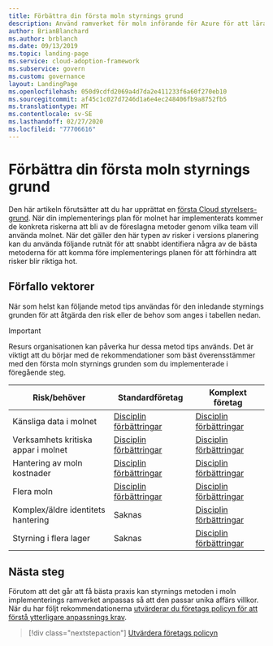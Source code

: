 ```yaml
---
title: Förbättra din första moln styrnings grund
description: Använd ramverket för moln införande för Azure för att lära dig hur du stegvis förbättrar din första moln styrnings grund.
author: BrianBlanchard
ms.author: brblanch
ms.date: 09/13/2019
ms.topic: landing-page
ms.service: cloud-adoption-framework
ms.subservice: govern
ms.custom: governance
layout: LandingPage
ms.openlocfilehash: 050d9cdfd2069a4d7da2e411233f6a60f270eb10
ms.sourcegitcommit: af45c1c027d7246d1a6e4ec248406fb9a8752fb5
ms.translationtype: MT
ms.contentlocale: sv-SE
ms.lasthandoff: 02/27/2020
ms.locfileid: "77706616"
---
```

# <a name="improve-your-initial-cloud-governance-foundation"></a>Förbättra din första moln styrnings grund

Den här artikeln förutsätter att du har upprättat en [första Cloud styrelsers-grund](./initial-foundation.md). När din implementerings plan för molnet har implementerats kommer de konkreta riskerna att bli av de föreslagna metoder genom vilka team vill använda molnet. När det gäller den här typen av risker i versions planering kan du använda följande rutnät för att snabbt identifiera några av de bästa metoderna för att komma före implementerings planen för att förhindra att risker blir riktiga hot.

## <a name="maturity-vectors"></a>Förfallo vektorer

När som helst kan följande metod tips användas för den inledande styrnings grunden för att åtgärda den risk eller de behov som anges i tabellen nedan.

> [!IMPORTANT]
> Resurs organisationen kan påverka hur dessa metod tips används. Det är viktigt att du börjar med de rekommendationer som bäst överensstämmer med den första moln styrnings grunden som du implementerade i föregående steg.

|Risk/behöver | Standardföretag | Komplext företag |
|---|---|---|
|Känsliga data i molnet|[Disciplin förbättringar](./guides/standard/security-baseline-improvement.md)|[Disciplin förbättringar](./guides/complex/security-baseline-improvement.md)|
|Verksamhets kritiska appar i molnet|[Disciplin förbättringar](./guides/standard/resource-consistency-improvement.md)|[Disciplin förbättringar](./guides/complex/resource-consistency-improvement.md)|
|Hantering av moln kostnader|[Disciplin förbättringar](./guides/standard/cost-management-improvement.md)|[Disciplin förbättringar](./guides/complex/cost-management-improvement.md)|
|Flera moln|[Disciplin förbättringar](./guides/standard/multicloud-improvement.md)|[Disciplin förbättringar](./guides/complex/multicloud-improvement.md)|
|Komplex/äldre identitets hantering|Saknas|[Disciplin förbättringar](./guides/complex/identity-baseline-improvement.md)|
|Styrning i flera lager|Saknas|[Disciplin förbättringar](./guides/complex/multiple-layers-of-governance.md)|

## <a name="next-steps"></a>Nästa steg

Förutom att det går att få bästa praxis kan styrnings metoden i moln implementerings ramverket anpassas så att den passar unika affärs villkor. När du har följt rekommendationerna [utvärderar du företags policyn för att förstå ytterligare anpassnings krav](./corporate-policy.md).

> [!div class="nextstepaction"]
> [Utvärdera företags policyn](./corporate-policy.md)
